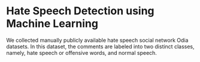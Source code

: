 # Hate Speech Detection using Machine Learning
We collected manually publicly available hate speech social network Odia datasets. In this dataset, the comments are labeled into two distinct classes, namely, hate speech or offensive words, and normal speech.

